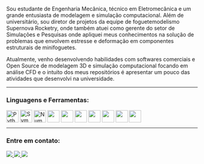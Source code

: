 Sou estudante de Engenharia Mecânica, técnico em Eletromecânica e um grande entusiasta de modelagem e simulação computacional. Além de universitário, sou diretor de projetos da equipe de foguetemodelismo Supernova Rocketry, onde também atuei como gerente do setor de Simulações e Pesquisas onde apliquei meus conhecimentos na solução de problemas que envolvem estresse e deformação em componentes estruturais de minifoguetes.

Atualmente, venho desenvolvendo habilidades com softwares comerciais e Open Source de modelagem 3D e simulação computacional focando em análise CFD e o intuito dos meus repositórios é apresentar um pouco das atividades que desenvolvi na universidade. 

---
### Linguagens e Ferramentas:
<div>
  <img align= "center" height="32" width="32" src="https://cdn.jsdelivr.net/gh/devicons/devicon/icons/python/python-original.svg" title="Python" />
  <img align= "center" height="33" width="32" src="https://gist.githubusercontent.com/MichelBMachado/5d010fc7f71cbb94d673ac037d6117d5/raw/13a6c53175d7282508e4cda049f55eec90598825/sympylogo.svg" title="Sympy" />
  <img align= "center" height="32" width="32" src="https://cdn.jsdelivr.net/gh/devicons/devicon/icons/numpy/numpy-original.svg" title="Numpy" />
  <img align= "center" height="32" width="32" src="https://cdn.jsdelivr.net/gh/devicons/devicon/icons/ubuntu/ubuntu-plain.svg" />
  <img align= "center" height="32" width="32" src="https://cdn.jsdelivr.net/gh/devicons/devicon/icons/windows8/windows8-original.svg" />
  <img align= "center" height="32" width="32" src="https://cdn.jsdelivr.net/gh/devicons/devicon/icons/c/c-original.svg" />
  <img align= "center" height="32" width="32" src="https://images.ctfassets.net/nrgyaltdicpt/h9dpHuVys19B1sOAWvbP6/5f8d4c6d051f63e4ba450befd56f9189/ologo_square_colour_light_bg.svg" />
  <img align= "center" height="32" width="32" src="https://cdn.jsdelivr.net/gh/devicons/devicon/icons/vscode/vscode-original.svg" />
  <img align= "center" height="32" width="32" src="https://cdn.jsdelivr.net/gh/devicons/devicon/icons/git/git-original.svg" />
  <img align= "center" height="32" width="32" src="https://cdn.jsdelivr.net/gh/devicons/devicon/icons/jupyter/jupyter-original.svg" />
</div>
  

---
### Entre em contato:
<div>
  <a href = "mailto:michel.machado@engenharia.ufjf.br" target = "_blank" ><img src = "https://img.shields.io/badge/Gmail-D14836?style=for-the-badge&logo=gmail&logoColor=white" target = "_blank"> </a>
  <a href = "https://www.linkedin.com/in/michelbernardinomachado/" target = "_blank" ><img src = "https://img.shields.io/badge/LinkedIn-0077B5?style=for-the-badge&logo=linkedin&logoColor=white" target = "_blank"> </a>
  <a href = "https://www.instagram.com/michelb.machado/?hl=pt-br" target = "_blank" ><img src = "https://img.shields.io/badge/Instagram-E4405F?style=for-the-badge&logo=instagram&logoColor=white" target = "_blank"> </a>
</div>
